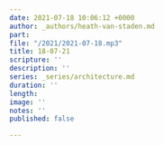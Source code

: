 ```yaml
---
date: 2021-07-18 10:06:12 +0000
author: _authors/heath-van-staden.md
part: 
file: "/2021/2021-07-18.mp3"
title: 18-07-21
scripture: ''
description: ''
series: _series/architecture.md
duration: ''
length: 
image: ''
notes: ''
published: false

---
```

